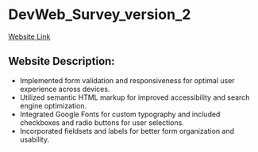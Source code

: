 # DevWeb_Survey_version_2

<a href='https://wcarl12.github.io/DevWeb_Survey_version_2/'>Website Link</a>

<h2>Website Description:</h2>
<ul>
  <li>Implemented form validation and responsiveness for optimal user experience across devices.</li>
  <li>Utilized semantic HTML markup for improved accessibility and search engine optimization. </li>
  <li>Integrated Google Fonts for custom typography and included checkboxes and radio buttons for user selections.</li>
  <li>Incorporated fieldsets and labels for better form organization and usability.</li>
</ul>
